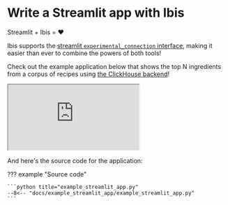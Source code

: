 # Write a Streamlit app with Ibis

Streamlit + Ibis = :heart:

Ibis supports the [streamlit `experimental_connection` interface](https://blog.streamlit.io/introducing-st-experimental_connection/), making it easier than ever to combine the powers of both tools!

Check out the example application below that shows the top N ingredients from a corpus of recipes using [the ClickHouse backend](../backends/clickhouse.md)!

<div class="streamlit-app">
  <iframe class="streamlit-app-inner" src="https://ibis-example.streamlit.app/?embedded=true"></iframe>
</div>

And here's the source code for the application:

??? example "Source code"

    ```python title="example_streamlit_app.py"
    --8<-- "docs/example_streamlit_app/example_streamlit_app.py"
    ```
